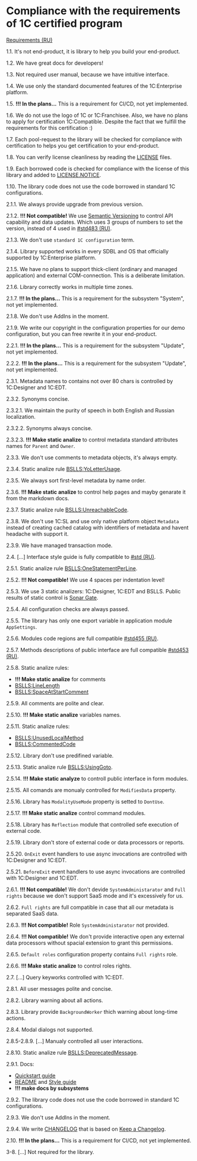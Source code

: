 # Compliance with the requirements of 1C certified program

[Requirements (RU)](https://1c.ru/rus/products/1c/predpr/compat/soft/requirements.htm)

1.1. It's not end-product, it is library to help you build your end-product.

1.2. We have great docs for developers!

1.3. Not required user manual, because we have intuitive interface.

1.4. We use only the standard documented features of the 1C:Enterprise platform.

1.5. **!!! In the plans...** This is a requirement for CI/CD, not yet implemented.

1.6. We do not use the logo of 1C or 1C:Franchisee. Also, we have no plans to apply for certification 1C:Compatible. Despite the fact that we fulfill the requirements for this certification :)

1.7. Each pool-request to the library will be checked for compliance with certification to helps you get certification to your end-product.

1.8. You can verify license cleanliness by reading the [LICENSE](../../LICENSE) files.

1.9. Each borrowed code is checked for compliance with the license of this library and added to [LICENSE.NOTICE](../../LICENSE.NOTICE).

1.10. The library code does not use the code borrowed in standard 1C configurations.

2.1.1. We always provide upgrade from previous version.

2.1.2. **!!! Not compatible!** We use [Semantic Versioning](https://semver.org/) to control API capability and data updates. Which uses 3 groups of numbers to set the version, instead of 4 used in [#std483 (RU)](https://its.1c.ru/db/v8std#content:483).

2.1.3. We don't use `standard 1C configuration` term.

2.1.4. Library supported works in every SDBL and OS that officially supported by 1C:Enterprise platform.

2.1.5. We have no plans to support thick-client (ordinary and managed application) and external COM-connection. This is a deliberate limitation.

2.1.6. Library correctly works in multiple time zones.

2.1.7. **!!! In the plans...** This is a requirement for the subsystem "System", not yet implemented.

2.1.8. We don't use AddIns in the moment.

2.1.9. We write our copyright in the configuration properties for our demo configuration, but you can free rewrite it in your end-product.

2.2.1. **!!! In the plans...** This is a requirement for the subsystem "Update", not yet implemented.

2.2.2. **!!! In the plans...** This is a requirement for the subsystem "Update", not yet implemented.

2.3.1. Metadata names to contains not over 80 chars is controlled by 1C:Designer and 1C:EDT.

2.3.2. Synonyms concise.

2.3.2.1. We maintain the purity of speech in both English and Russian localization.

2.3.2.2. Synonyms always concise.

2.3.2.3. **!!! Make static analize** to control metadata standard attributes names for `Parent` and `Owner`.

2.3.3. We don't use comments to metadata objects, it's always empty.

2.3.4. Static analize rule [BSLLS:YoLetterUsage](https://1c-syntax.github.io/bsl-language-server/en/diagnostics/YoLetterUsage/).

2.3.5. We always sort first-level metadata by name order.

2.3.6. **!!! Make static analize** to control help pages and mayby genarate it from the markdown docs.

2.3.7. Static analize rule [BSLLS:UnreachableCode](https://1c-syntax.github.io/bsl-language-server/en/diagnostics/UnreachableCode/).

2.3.8. We don't use 1C:SL and use only native platform object `Metadata` instead of creating cached catalog with identifiers of metadata and havent headache with support it.

2.3.9. We have managed transaction mode.

2.4. [...] Interface style guide is fully compatible to [#std (RU)](https://its.1c.ru/db/v8std#browse:13:-1:7).

2.5.1. Static analize rule [BSLLS:OneStatementPerLine](https://1c-syntax.github.io/bsl-language-server/en/diagnostics/OneStatementPerLine/).

2.5.2. **!!! Not compatible!** We use 4 spaces per indentation level!

2.5.3. We use 3 static analizers: 1C:Designer, 1C:EDT and BSLLS. Public results of static control is [Sonar Gate](https://sonar.openbsl.ru/dashboard?id=osl).

2.5.4. All configuration checks are always passed.

2.5.5. The library has only one export variable in application module `AppSettings`.

2.5.6. Modules code regions are full compatible [#std455 (RU)](https://its.1c.ru/db/v8std#content:455).

2.5.7. Methods descriptions of public interface are full compatible [#std453 (RU)](https://its.1c.ru/db/v8std#content:453).

2.5.8. Static analize rules:

  - **!!! Make static analize** for comments
  - [BSLLS:LineLength](https://1c-syntax.github.io/bsl-language-server/en/diagnostics/LineLength/)
  - [BSLLS:SpaceAtStartComment](https://1c-syntax.github.io/bsl-language-server/en/diagnostics/SpaceAtStartComment/)

2.5.9. All comments are polite and clear.

2.5.10. **!!! Make static analize** variables names.

2.5.11. Static analize rules:

  - [BSLLS:UnusedLocalMethod](https://1c-syntax.github.io/bsl-language-server/en/diagnostics/UnusedLocalMethod/)
  - [BSLLS:CommentedCode](https://1c-syntax.github.io/bsl-language-server/en/diagnostics/CommentedCode/)

2.5.12. Library don't use predifined variable.

2.5.13. Static analize rule [BSLLS:UsingGoto](https://1c-syntax.github.io/bsl-language-server/en/diagnostics/UsingGoto/). 

2.5.14. **!!! Make static analyze** to controll public interface in form modules.

2.5.15. All comands are monualy controlled for `ModifiesData` property.

2.5.16. Library has `ModalityUseMode` property is setted to `DontUse`.

2.5.17. **!!! Make static analize** control command modules.

2.5.18. Library has `Reflection` module that controlled sefe execution of external code.

2.5.19. Library don't store of external code or data processors or reports.

2.5.20. `OnExit` event handlers to use async invocations are controlled with 1C:Designer and 1C:EDT.

2.5.21. `BeforeExit` event handlers to use async invocations are controlled with 1C:Designer and 1C:EDT.

2.6.1. **!!! Not compatible!** We don't devide `SystemAdministarator` and `Full rights` because we don't support SaaS mode and it's excessively for us.

2.6.2. `Full rights` are full compatible in case that all our metadata is separated SaaS data.

2.6.3. **!!! Not compatible!** Role `SystemAdministarator` not provided.

2.6.4. **!!! Not compatible!** We don't provide interactive open any external data processors without spacial extension to grant this permissions.

2.6.5. `Default roles` configuration property contains `Full rights` role.

2.6.6. **!!! Make static analize** to control roles rights.

2.7. [...] Query keyworks controlled with 1C:EDT.

2.8.1. All user messages polite and concise.

2.8.2. Library warning about all actions.

2.8.3. Library provide `BackgroundWorker` thich warning about long-time actions.

2.8.4. Modal dialogs not supported.

2.8.5-2.8.9. [...] Manualy controlled all user interactions.

2.8.10. Static analize rule [BSLLS:DeprecatedMessage](https://1c-syntax.github.io/bsl-language-server/en/diagnostics/DeprecatedMessage/).

2.9.1. Docs:

  - [Quickstart guide](QuickstartGuide.md)
  - [README](../../README.md) and [Style guide](StyleGuide.md)
  - **!!! make docs by subsystems**

2.9.2. The library code does not use the code borrowed in standard 1C configurations.

2.9.3. We don't use AddIns in the moment.

2.9.4. We write [CHANGELOG](../../CHANGELOG) that is based on  [Keep a Changelog](http://keepachangelog.com/).

2.10. **!!! In the plans...** This is a requirement for CI/CD, not yet implemented.

3-8. [...] Not required for the library.
